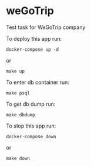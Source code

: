 # weGoTrip
Test task for WeGoTrip company

To deploy this app run: 
```
docker-compose up -d
```
or
```
make up
```
To enter db container run:
```
make psql
```
To get db dump run:
```
make dbdump
```
To stop this app run:
```
docker-compose down
```
or
```
make down
```